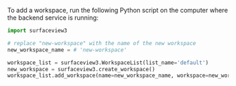 [//]: # "This file was automatically generated by jinjaroot. Do not edit directly."
To add a workspace, run the following Python script on the computer where the backend service is running:

```python
import surfaceview3

# replace "new-workspace" with the name of the new workspace
new_workspace_name = # 'new-workspace'

workspace_list = surfaceview3.WorkspaceList(list_name='default')
new_workspace = surfaceview3.create_workspace()
workspace_list.add_workspace(name=new_workspace_name, workspace=new_workspace)
```